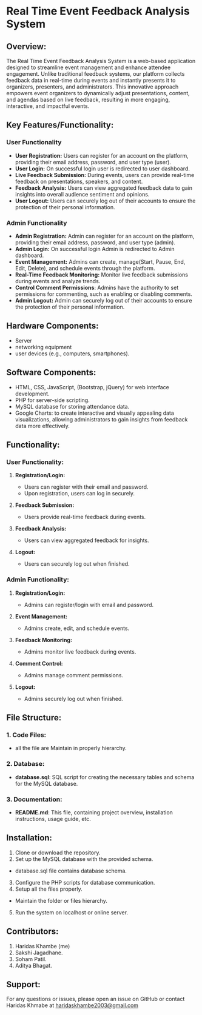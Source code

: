 
# Real Time Event Feedback Analysis System

## Overview:
The Real Time Event Feedback Analysis System is a web-based application designed to streamline event management and enhance attendee engagement. Unlike traditional feedback systems, our platform collects feedback data in real-time during events and instantly presents it to organizers, presenters, and administrators. This innovative approach empowers event organizers to dynamically adjust presentations, content, and agendas based on live feedback, resulting in more engaging, interactive, and impactful events.

## Key Features/Functionality:
### User Functionality 
- **User Registration:** Users can register for an account on the platform, providing their email address, password, and user type (user).
- **User Login:** On successful login user is redirected to user dashboard.
- **Live Feedback Submission:** During events, users can provide real-time feedback on presentations, speakers, and content.
- **Feedback Analysis:** Users can view aggregated feedback data to gain insights into overall audience sentiment and opinions.
- **User Logout:** Users can securely log out of their accounts to ensure the protection of their personal information.
### Admin Functionality
- **Admin Registration:** Admin can register for an account on the platform, providing their email address, password, and user type (admin).
- **Admin Login:** On successful login Admin is redirected to Admin dashboard.
- **Event Management:** Admins can create, manage(Start, Pause, End, Edit, Delete), and schedule events through the platform.
- **Real-Time Feedback Monitoring:** Monitor live feedback submissions during events and analyze trends.
- **Control Comment Permissions**: Admins have the authority to set permissions for commenting, such as enabling or disabling comments.
- **Admin Logout:** Admin can securely log out of their accounts to ensure the protection of their personal information.


## Hardware Components:
- Server
- networking equipment
- user devices (e.g., computers, smartphones).


## Software Components:
- HTML, CSS, JavaScript, (Bootstrap, jQuery) for web interface development.
- PHP for server-side scripting.
- MySQL database for storing attendance data.
- Google Charts: to create interactive and visually appealing data visualizations, allowing administrators to gain insights from feedback data more effectively.

## Functionality:
### User Functionality:
1. **Registration/Login:**
   - Users can register with their email and password.
   - Upon registration, users can log in securely.

2. **Feedback Submission:**
   - Users provide real-time feedback during events.

3. **Feedback Analysis:**
   - Users can view aggregated feedback for insights.

4. **Logout:**
   - Users can securely log out when finished.

### Admin Functionality:
   1. **Registration/Login:**
       - Admins can register/login with email and password.
   
   2. **Event Management:**
       - Admins create, edit, and schedule events.
   
   3. **Feedback Monitoring:**
       - Admins monitor live feedback during events.
   
   4. **Comment Control:**
       - Admins manage comment permissions.
   
   5. **Logout:**
       - Admins securely log out when finished.

## File Structure:

### 1. Code Files: 
- all the file are Maintain in properly hierarchy.
### 2. Database:
- **database.sql**: SQL script for creating the necessary tables and schema for the MySQL database.

### 3. Documentation:
- **README.md**: This file, containing project overview, installation instructions, usage guide, etc.



## Installation:
1. Clone or download the repository.
2. Set up the MySQL database with the provided schema.
- database.sql file contains database schema.
3. Configure the PHP scripts for database communication.
4. Setup all the files  properly.
- Maintain the folder or files hierarchy. 
5. Run the system on localhost or online server.

## Contributors:

1. Haridas Khambe (me)
2. Sakshi Jagadhane.
3. Soham Patil.
4. Aditya Bhagat.

## Support:
For any questions or issues, please open an issue on GitHub or contact Haridas Khmabe at haridaskhambe2003@gmail.com
